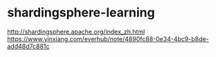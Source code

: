 # shardingsphere-learning
http://shardingsphere.apache.org/index_zh.html  
https://www.yinxiang.com/everhub/note/4890fc88-0e34-4bc9-b8de-add48d7c881c  

